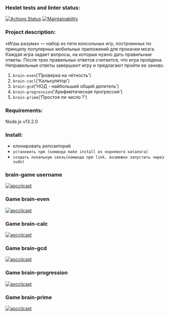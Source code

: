 ### Hexlet tests and linter status:

[![Actions Status](https://github.com/Mari-Krukovskaya/frontend-project-44/workflows/hexlet-check/badge.svg)](https://github.com/Mari-Krukovskaya/frontend-project-44/actions) [![Maintainability](https://api.codeclimate.com/v1/badges/8f9257a77155fd0cb6cf/maintainability)](https://codeclimate.com/github/Mari-Krukovskaya/frontend-project-44/maintainability)

### Project description:

«Игры разума» — набор из пяти консольных игр, построенных по принципу популярных мобильных приложений для прокачки мозга. Каждая игра задает вопросы, на которые нужно дать правильные ответы. После трех правильных ответов считается, что игра пройдена. Неправильные ответы завершают игру и предлагают пройти ее заново.
1. `brain-even`('Проверка на чётность')
2. `brain-cacl`('Калькулятор')
3. `brain-gcd`('НОД - найбольший общий делитель')
4. `brain-progression`('Арифметическая прогрессия')
5. `brain-prime`('Простое ли число ?')

### Requirements:

 Node.js v13.2.0
 
### Install:

- клонировать репозиторий 
- ```установить npm (команда make install из корневого каталога)```
- ```создать локальную связь(команда npm link, возможно запустить через sudo)```

### brain-game username

[![ascciicast](https://asciinema.org/a/BCa2hqKl13olaE1EoJTO7FttS.svg)](https://asciinema.org/a/BCa2hqKl13olaE1EoJTO7FttS)

### Game brain-even

[![ascciicast](https://asciinema.org/a/t4oGW4VJYAMyzSjDPPGRFz220.svg)](https://asciinema.org/a/t4oGW4VJYAMyzSjDPPGRFz220)

### Game brain-calc

[![ascciicast](https://asciinema.org/a/cd5OOL4GJjmnPc4Olubp0y1k1.svg)](https://asciinema.org/a/cd5OOL4GJjmnPc4Olubp0y1k1)

### Game brain-gcd

[![ascciicast](https://asciinema.org/a/NU7UNehgKvRFGHJHNlocL42hV.svg)](https://asciinema.org/a/NU7UNehgKvRFGHJHNlocL42hV)

### Game brain-progression

 [![ascciicast](https://asciinema.org/a/l6KfdOR25jA8KaQ7QN9D6a502.svg)](https://asciinema.org/a/l6KfdOR25jA8KaQ7QN9D6a502)

 ### Game brain-prime

 [![ascciicast](https://asciinema.org/a/6X7siOcmSl5tXWVEpcOweUmG3.svg)](https://asciinema.org/a/6X7siOcmSl5tXWVEpcOweUmG3)